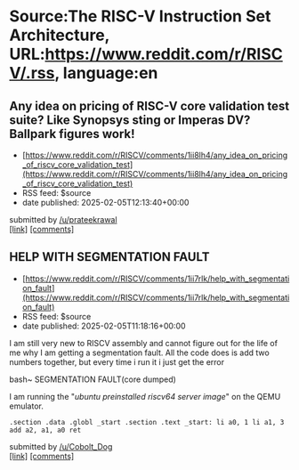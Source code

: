 # Source:The RISC-V Instruction Set Architecture, URL:https://www.reddit.com/r/RISCV/.rss, language:en

## Any idea on pricing of RISC-V core validation test suite? Like Synopsys sting or Imperas DV? Ballpark figures work!
 - [https://www.reddit.com/r/RISCV/comments/1ii8lh4/any_idea_on_pricing_of_riscv_core_validation_test](https://www.reddit.com/r/RISCV/comments/1ii8lh4/any_idea_on_pricing_of_riscv_core_validation_test)
 - RSS feed: $source
 - date published: 2025-02-05T12:13:40+00:00

&#32; submitted by &#32; <a href="https://www.reddit.com/user/prateekrawal"> /u/prateekrawal </a> <br/> <span><a href="https://www.reddit.com/r/RISCV/comments/1ii8lh4/any_idea_on_pricing_of_riscv_core_validation_test/">[link]</a></span> &#32; <span><a href="https://www.reddit.com/r/RISCV/comments/1ii8lh4/any_idea_on_pricing_of_riscv_core_validation_test/">[comments]</a></span>

## HELP WITH SEGMENTATION FAULT
 - [https://www.reddit.com/r/RISCV/comments/1ii7rlk/help_with_segmentation_fault](https://www.reddit.com/r/RISCV/comments/1ii7rlk/help_with_segmentation_fault)
 - RSS feed: $source
 - date published: 2025-02-05T11:18:16+00:00

<!-- SC_OFF --><div class="md"><p>I am still very new to RISCV assembly and cannot figure out for the life of me why I am getting a segmentation fault. All the code does is add two numbers together, but every time i run it i just get the error</p> <p>bash~ SEGMENTATION FAULT(core dumped)</p> <p>I am running the &quot;<em>ubuntu preinstalled riscv64 server image</em>&quot; on the QEMU emulator.</p> <pre><code>.section .data .globl _start .section .text _start: li a0, 1 li a1, 3 add a2, a1, a0 ret </code></pre> </div><!-- SC_ON --> &#32; submitted by &#32; <a href="https://www.reddit.com/user/Cobolt_Dog"> /u/Cobolt_Dog </a> <br/> <span><a href="https://www.reddit.com/r/RISCV/comments/1ii7rlk/help_with_segmentation_fault/">[link]</a></span> &#32; <span><a href="https://www.reddit.com/r/RISCV/comments/1ii7rlk/help_with_segmentation_fault/">[comments]</a></span>

